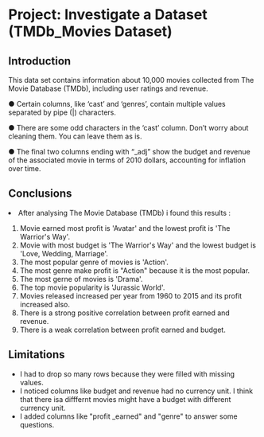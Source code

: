 # Project: Investigate a Dataset (TMDb_Movies Dataset)

## Introduction

<p> This data set contains information about 10,000 movies collected from The Movie Database (TMDb), including user ratings and revenue.</p>
<p>● Certain columns, like ‘cast’ and ‘genres’, contain multiple values separated by pipe (|) characters.</p>
<p>● There are some odd characters in the ‘cast’ column. Don’t worry about cleaning them. You can leave them as is.</p>
<p>● The final two columns ending with “_adj” show the budget and revenue of the associated movie in terms of 2010 dollars, accounting for inflation over time.</p>

## Conclusions

<li>After analysing The Movie Database (TMDb) i found this results :</li>
<ol>
<li>Movie earned most profit is 'Avatar' and the lowest profit is 'The Warrior's Way'.</li>
<li>Movie with most budget is 'The Warrior's Way' and the lowest budget is 'Love, Wedding, Marriage'.</li>
<li>The most popular genre of movies is 'Action'.</li>
<li>The most genre make profit is "Action" because it is the most popular.</li>    
<li>The most gerne of movies is 'Drama'.</li>
<li>The top movie popularity is 'Jurassic World'.</li>
<li>Movies released increased per year from 1960 to 2015 and its profit increased also.</li>
<li>There is a strong positive correlation between profit earned and revenue.</li>    
<li>There is a weak correlation between profit earned and budget.</li>       
</ol>

## Limitations
<ul>
<li>I had to drop so many rows because they were filled with missing values.</li>
<li>I noticed columns like budget and revenue had no currency unit. I think that there isa difffernt movies might have a budget with different currency unit.</li> 
<li>I added columns like "profit _earned" and "genre" to answer some questions.</li>     
</ul>
